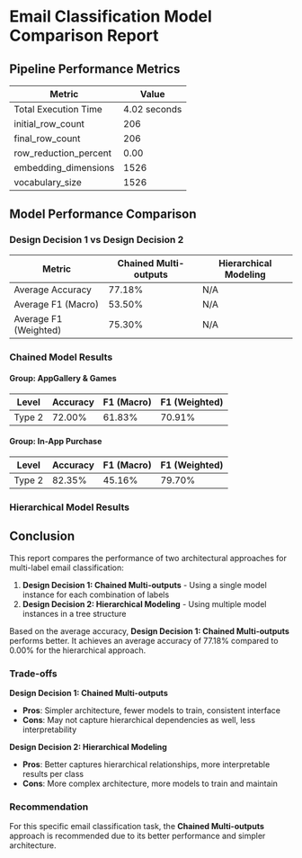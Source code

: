 # Email Classification Model Comparison Report

## Pipeline Performance Metrics

| Metric | Value |
|--------|-------|
| Total Execution Time | 4.02 seconds |
| initial_row_count | 206 |
| final_row_count | 206 |
| row_reduction_percent | 0.00 |
| embedding_dimensions | 1526 |
| vocabulary_size | 1526 |

## Model Performance Comparison

### Design Decision 1 vs Design Decision 2

| Metric | Chained Multi-outputs | Hierarchical Modeling |
|--------|----------------------|----------------------|
| Average Accuracy | 77.18% | N/A |
| Average F1 (Macro) | 53.50% | N/A |
| Average F1 (Weighted) | 75.30% | N/A |

### Chained Model Results

#### Group: AppGallery &amp; Games 

| Level | Accuracy | F1 (Macro) | F1 (Weighted) |
|-------|----------|------------|---------------|
| Type 2 | 72.00% | 61.83% | 70.91% |

#### Group: In-App Purchase 

| Level | Accuracy | F1 (Macro) | F1 (Weighted) |
|-------|----------|------------|---------------|
| Type 2 | 82.35% | 45.16% | 79.70% |

### Hierarchical Model Results

## Conclusion

This report compares the performance of two architectural approaches for multi-label email classification:

1. **Design Decision 1: Chained Multi-outputs** - Using a single model instance for each combination of labels
2. **Design Decision 2: Hierarchical Modeling** - Using multiple model instances in a tree structure

Based on the average accuracy, **Design Decision 1: Chained Multi-outputs** performs better. It achieves an average accuracy of 77.18% compared to 0.00% for the hierarchical approach.

### Trade-offs

**Design Decision 1: Chained Multi-outputs**
- **Pros**: Simpler architecture, fewer models to train, consistent interface
- **Cons**: May not capture hierarchical dependencies as well, less interpretability

**Design Decision 2: Hierarchical Modeling**
- **Pros**: Better captures hierarchical relationships, more interpretable results per class
- **Cons**: More complex architecture, more models to train and maintain

### Recommendation

For this specific email classification task, the **Chained Multi-outputs** approach is recommended due to its better performance and simpler architecture.
